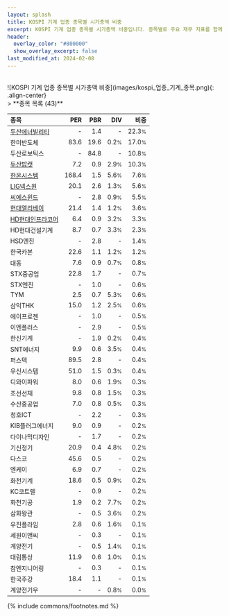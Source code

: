 ```yaml
---
layout: splash
title: KOSPI 기계 업종 종목별 시가총액 비중
excerpt: KOSPI 기계 업종 종목별 시가총액 비중입니다. 종목별로 주요 재무 지표를 함께 표시합니다.
header:
  overlay_color: "#800000"
  show_overlay_excerpt: false
last_modified_at: 2024-02-08
---
```

<br>
![KOSPI 기계 업종 종목별 시가총액 비중](images/kospi_업종_기계_종목.png){: .align-center}
<br>
> **종목 목록 (43)**<a id="list"></a>

| **종목** | **PER** | **PBR** | **DIV** | **비중** |
| :------- | ------: | ------: | ------: | -------: |
| [두산에너빌리티](/034020/) | - | 1.4 | - | 22.3<small>%</small> |
| 한미반도체 | 83.6 | 19.6 | 0.2<small>%</small> | 17.0<small>%</small> |
| 두산로보틱스 | - | 84.8 | - | 10.8<small>%</small> |
| [두산밥캣](/241560/) | 7.2 | 0.9 | 2.9<small>%</small> | 10.3<small>%</small> |
| [한온시스템](/018880/) | 168.4 | 1.5 | 5.6<small>%</small> | 7.6<small>%</small> |
| [LIG넥스원](/079550/) | 20.1 | 2.6 | 1.3<small>%</small> | 5.6<small>%</small> |
| [씨에스윈드](/112610/) | - | 2.8 | 0.9<small>%</small> | 5.5<small>%</small> |
| [현대엘리베이](/017800/) | 21.4 | 1.4 | 1.2<small>%</small> | 3.6<small>%</small> |
| [HD현대인프라코어](/042670/) | 6.4 | 0.9 | 3.2<small>%</small> | 3.3<small>%</small> |
| HD현대건설기계 | 8.7 | 0.7 | 3.3<small>%</small> | 2.3<small>%</small> |
| HSD엔진 | - | 2.8 | - | 1.4<small>%</small> |
| 한국카본 | 22.6 | 1.1 | 1.2<small>%</small> | 1.2<small>%</small> |
| 대동 | 7.6 | 0.9 | 0.7<small>%</small> | 0.8<small>%</small> |
| STX중공업 | 22.8 | 1.7 | - | 0.7<small>%</small> |
| STX엔진 | - | 1.0 | - | 0.6<small>%</small> |
| TYM | 2.5 | 0.7 | 5.3<small>%</small> | 0.6<small>%</small> |
| 삼익THK | 15.0 | 1.2 | 2.5<small>%</small> | 0.6<small>%</small> |
| 에이프로젠 | - | 1.0 | - | 0.5<small>%</small> |
| 이엔플러스 | - | 2.9 | - | 0.5<small>%</small> |
| 한신기계 | - | 1.9 | 0.2<small>%</small> | 0.4<small>%</small> |
| SNT에너지 | 9.9 | 0.6 | 3.5<small>%</small> | 0.4<small>%</small> |
| 퍼스텍 | 89.5 | 2.8 | - | 0.4<small>%</small> |
| 우신시스템 | 51.0 | 1.5 | 0.3<small>%</small> | 0.4<small>%</small> |
| 디와이파워 | 8.0 | 0.6 | 1.9<small>%</small> | 0.3<small>%</small> |
| 조선선재 | 9.8 | 0.8 | 1.5<small>%</small> | 0.3<small>%</small> |
| 수산중공업 | 7.0 | 0.8 | 0.5<small>%</small> | 0.3<small>%</small> |
| 청호ICT | - | 2.2 | - | 0.3<small>%</small> |
| KIB플러그에너지 | 9.0 | 0.9 | - | 0.2<small>%</small> |
| 다이나믹디자인 | - | 1.7 | - | 0.2<small>%</small> |
| 기신정기 | 20.9 | 0.4 | 4.8<small>%</small> | 0.2<small>%</small> |
| 다스코 | 45.6 | 0.5 | - | 0.2<small>%</small> |
| 엔케이 | 6.9 | 0.7 | - | 0.2<small>%</small> |
| 화천기계 | 18.6 | 0.5 | 0.9<small>%</small> | 0.2<small>%</small> |
| KC코트렐 | - | 0.9 | - | 0.2<small>%</small> |
| 화천기공 | 1.9 | 0.2 | 7.7<small>%</small> | 0.2<small>%</small> |
| 삼화왕관 | - | 0.5 | 3.6<small>%</small> | 0.2<small>%</small> |
| 우진플라임 | 2.8 | 0.6 | 1.6<small>%</small> | 0.1<small>%</small> |
| 세원이앤씨 | - | 0.3 | - | 0.1<small>%</small> |
| 계양전기 | - | 0.5 | 1.4<small>%</small> | 0.1<small>%</small> |
| 대림통상 | 11.9 | 0.6 | 1.0<small>%</small> | 0.1<small>%</small> |
| 참엔지니어링 | - | 0.3 | - | 0.1<small>%</small> |
| 한국주강 | 18.4 | 1.1 | - | 0.1<small>%</small> |
| 계양전기우 | - | - | 0.8<small>%</small> | 0.0<small>%</small> |

{% include commons/footnotes.md %}